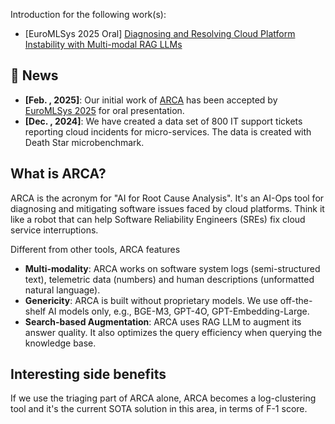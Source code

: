 Introduction for the following work(s):
* [EuroMLSys 2025 Oral] <a href="https://github.com/yw2399/arca/blob/main/paper/ARCA_EuroMLSys.pdf">Diagnosing and Resolving Cloud Platform Instability with Multi-modal RAG LLMs</a>


## 📰 News
* **[Feb. , 2025]**: Our initial work of [ARCA](https://github.com/yw2399/arca/blob/main/paper/ARCA_EuroMLSys.pdf) has been accepted by [EuroMLSys 2025](https://euromlsys.eu/) for oral presentation.
* **[Dec. , 2024]**: We have created a data set of 800 IT support tickets reporting cloud incidents for micro-services. The data is created with Death Star microbenchmark.


## What is ARCA?
ARCA is the acronym for "AI for Root Cause Analysis". It's an AI-Ops tool for diagnosing and mitigating software issues faced by cloud platforms. Think it like a robot that can help Software Reliability Engineers (SREs) fix cloud service interruptions.

Different from other tools, ARCA features
* **Multi-modality**: ARCA works on software system logs (semi-structured text), telemetric data (numbers) and human descriptions (unformatted natural language).
*  **Genericity**: ARCA is built without proprietary models. We use off-the-shelf AI models only, e.g., BGE-M3, GPT-4O, GPT-Embedding-Large.
* **Search-based Augmentation**: ARCA uses RAG LLM to augment its answer quality. It also optimizes the query efficiency when querying the knowledge base.

## Interesting side benefits
If we use the triaging part of ARCA alone, ARCA becomes a log-clustering tool and it's the current SOTA solution in this area, in terms of F-1 score.
